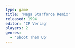 ```yaml
---
type: game
title: 'Mega Starforce Remix'
released: 1994
editor: 'CP Verlag'
players: 2
genres:
  - 'Shoot Them Up'
---
```

